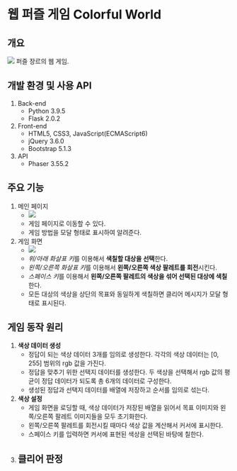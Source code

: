 # 웹 퍼즐 게임 Colorful World

## 개요
<img src="https://user-images.githubusercontent.com/42332051/141237238-44b1340f-7085-40cb-b97d-275f6581c26f.gif">
퍼즐 장르의 웹 게임.

## 개발 환경 및 사용 API
1. Back-end
   - Python 3.9.5
   - Flask 2.0.2
2. Front-end
   - HTML5, CSS3, JavaScript(ECMAScript6)
   - jQuery 3.6.0
   - Bootstrap 5.1.3
3. API
   - Phaser 3.55.2

## 주요 기능
1. 메인 페이지
   - <img src="https://user-images.githubusercontent.com/42332051/141237250-07839e8c-751e-4489-a923-ce4976534f30.gif">
   - 게임 페이지로 이동할 수 있다.
   - 게임 방법을 모달 형태로 표시하여 알려준다.
2. 게임 화면
   - <img src="https://user-images.githubusercontent.com/42332051/141237259-e3f57e00-d081-454e-aa3e-a36105dbaba2.gif">
   - *위/아래 화살표 키*를 이용해서 **색칠할 대상을 선택**한다.
   - *왼쪽/오른쪽 화살표 키*를 이용해서 **왼쪽/오른쪽 색상 팔레트를 회전**시킨다.
   - *스페이스 키*를 이용해서 **왼쪽/오른쪽 팔레트의 색상을 섞어 선택된 대상에 색칠**한다.
   - 모든 대상의 색상을 상단의 목표와 동일하게 색칠하면 클리어 메시지가 모달 형태로 표시된다.

## 게임 동작 원리
1. **색상 데이터 생성**
   - 정답이 되는 색상 데이터 3개를 임의로 생성한다. 각각의 색상 데이터는 [0, 255] 범위의 rgb 값을 가진다.
   - 정답을 맞추기 위한 선택지 데이터를 생성한다. 두 색상을 선택해서 rgb 값의 평균이 정답 데이터가 되도록 총 6개의 데이터로 구성한다.
   - 생성된 정답과 선택지 데이터를 배열에 저장하고 순서를 임의로 섞는다.
2. **색상 설정**
   - 게임 화면을 로딩할 때, 색상 데이터가 저장된 배열을 읽어서 목표 이미지와 왼쪽/오른쪽 팔레트 이미지들을 모두 초기화한다.
   - 왼쪽/오른쪽 팔레트를 회전시킬 때마다 색상 값을 계산해서 커서에 표시한다.
   - 스페이스 키를 입력하면 커서에 표현된 색상을 선택된 바탕에 칠한다.
3. **클리어 판정**
   - 
